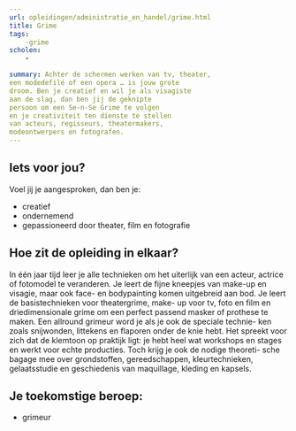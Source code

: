 ```yaml
---
url: opleidingen/administratie_en_handel/grime.html
title: Grime
tags:
	-grime
scholen:
	-

summary: Achter de schermen werken van tv, theater,
een modedefilé of een opera … is jouw grote
droom. Ben je creatief en wil je als visagiste
aan de slag, dan ben jij de geknipte 
persoon om een Se-n-Se Grime te volgen 
en je creativiteit ten dienste te stellen 
van acteurs, regisseurs, theatermakers, 
modeontwerpers en fotografen.
---
```


## Iets voor jou?
Voel jij je aangesproken, dan ben je: 

* creatief 
* ondernemend
* gepassioneerd door theater, film en fotografie

## Hoe zit de opleiding in elkaar?

In één jaar tijd leer je alle technieken om het uiterlijk 
van een acteur, actrice of fotomodel te veranderen. Je 
leert de fijne kneepjes van make-up en visagie, maar 
ook face- en bodypainting komen uitgebreid aan bod. 
Je leert de basistechnieken voor theatergrime, make-
up voor tv, foto en film en driedimensionale grime om 
een perfect passend masker of prothese te maken. Een 
allround grimeur word je als je ook de speciale technie-
ken zoals snijwonden, littekens en flaporen onder de 
knie hebt. 
Het spreekt voor zich dat de klemtoon op praktijk ligt: 
je hebt heel wat workshops en stages en werkt voor 
echte producties. Toch krijg je ook de nodige theoreti-
sche bagage mee over grondstoffen, gereedschappen, 
kleurtechnieken, gelaatsstudie en geschiedenis van 
maquillage, kleding en kapsels.

## Je toekomstige beroep:
* grimeur